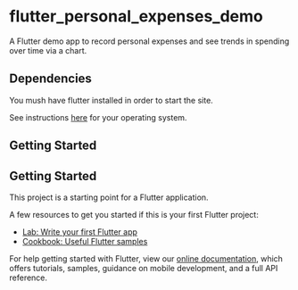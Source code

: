 # flutter_personal_expenses_demo

A Flutter demo app to record personal expenses and see trends in spending over time via a chart.

## Dependencies

You mush have flutter installed in order to start the site.

See instructions [here](https://flutter.dev/docs/get-started/install) for your operating system.

## Getting Started

## Getting Started

This project is a starting point for a Flutter application.

A few resources to get you started if this is your first Flutter project:

- [Lab: Write your first Flutter app](https://flutter.dev/docs/get-started/codelab)
- [Cookbook: Useful Flutter samples](https://flutter.dev/docs/cookbook)

For help getting started with Flutter, view our
[online documentation](https://flutter.dev/docs), which offers tutorials,
samples, guidance on mobile development, and a full API reference.
